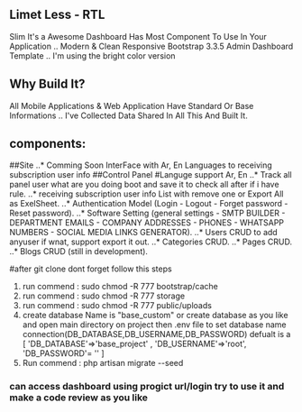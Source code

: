 ## Limet Less - RTL

Slim It's a Awesome Dashboard Has Most Component To Use In Your Application .. Modern & Clean Responsive Bootstrap 3.3.5 Admin Dashboard Template .. I'm using the bright color version

## Why Build It?
All Mobile Applications & Web Application Have Standard Or Base Informations .. I've Collected Data Shared In All This And Built It.

## components:
##Site
..* Comming Soon InterFace with Ar, En Languages  to receiving subscription user info 
##Control Panel
#Languge support Ar, En
..* Track all panel user what are you doing boot and save it to check all after if i have rule.
..* receiving subscription user info List with remove one or Export All as ExelSheet.
..* Authentication Model (Login - Logout - Forget password - Reset password).
..* Software Setting (general settings - SMTP BUILDER - DEPARTMENT EMAILS - COMPANY ADDRESSES - PHONES - WHATSAPP 				NUMBERS - SOCIAL MEDIA LINKS GENERATOR).
..* Users CRUD to add anyuser if wnat, support export it out.
..* Categories CRUD.
..* Pages CRUD.
..* Blogs CRUD (still in development).


#after git clone dont forget follow this steps 

  1. run commend : sudo chmod -R 777 bootstrap/cache
  2. run commend : sudo chmod -R 777 storage
  3. run commend : sudo chmod -R 777 public/uploads 
  4. create database Name is "base_custom" or create database as you like and open main directory on project then .env file to set database name connection(DB_DATABASE,DB_USERNAME,DB_PASSWORD) 
 defualt is a [
		  'DB_DATABASE'=>'base_project' ,
		  'DB_USERNAME'=>'root', 
		  'DB_PASSWORD'= ''
  ] 
 5. Run commend : php artisan migrate --seed

### can access dashboard using progict url/login try to use it and make a code review as you like  

